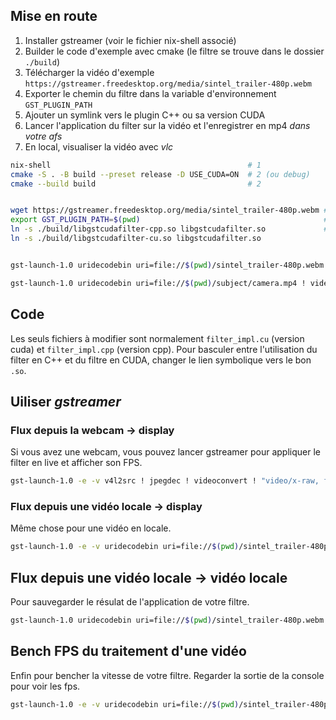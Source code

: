 

## Mise en route

1. Installer gstreamer (voir le fichier nix-shell associé)
2. Builder le code d'exemple avec cmake (le filtre se trouve dans le dossier ``./build``)
3. Télécharger la vidéo d'exemple ``https://gstreamer.freedesktop.org/media/sintel_trailer-480p.webm``
4. Exporter le chemin du filtre dans la variable d'environnement ``GST_PLUGIN_PATH``
5. Ajouter un symlink vers le plugin C++ ou sa version CUDA
6. Lancer l'application du filter sur la vidéo et l'enregistrer en mp4 *dans votre afs*
7. En local, visualiser la vidéo avec *vlc*


```sh
nix-shell                                            # 1
cmake -S . -B build --preset release -D USE_CUDA=ON  # 2 (ou debug)
cmake --build build                                  # 2


wget https://gstreamer.freedesktop.org/media/sintel_trailer-480p.webm # 3
export GST_PLUGIN_PATH=$(pwd)                                         # 4
ln -s ./build/libgstcudafilter-cpp.so libgstcudafilter.so             # 5
ln -s ./build/libgstcudafilter-cu.so libgstcudafilter.so 


gst-launch-1.0 uridecodebin uri=file://$(pwd)/sintel_trailer-480p.webm ! videoconvert ! "video/x-raw, format=(string)RGB" ! cudafilter ! videoconvert ! video/x-raw, format=I420 ! x264enc ! mp4mux ! filesink location=video.mp4 #5

gst-launch-1.0 uridecodebin uri=file://$(pwd)/subject/camera.mp4 ! videoconvert ! "video/x-raw, format=(string)RGB" ! cudafilter ! videoconvert ! video/x-raw, format=I420 ! x264enc ! mp4mux ! filesink location=video.mp4
```

## Code

Les seuls fichiers à modifier sont normalement ``filter_impl.cu`` (version cuda) et ``filter_impl.cpp`` (version cpp). Pour basculer entre l'utilisation du filter en C++ et du filtre en CUDA, changer le lien symbolique vers le bon ``.so``.


## Uiliser *gstreamer*

### Flux depuis la webcam -> display

Si vous avez une webcam, vous pouvez lancer gstreamer pour appliquer le filter en live et afficher son FPS.

```sh
gst-launch-1.0 -e -v v4l2src ! jpegdec ! videoconvert ! "video/x-raw, format=(string)RGB" ! cudafilter ! videoconvert ! fpsdisplaysink
```

### Flux depuis une vidéo locale -> display

Même chose pour une vidéo en locale.

```sh
gst-launch-1.0 -e -v uridecodebin uri=file://$(pwd)/sintel_trailer-480p.webm !  videoconvert ! "video/x-raw, format=(string)RGB" ! cudafilter ! videoconvert ! fpsdisplaysink
```

## Flux depuis une vidéo locale -> vidéo locale

Pour sauvegarder le résulat de l'application de votre filtre.

```sh
gst-launch-1.0 uridecodebin uri=file://$(pwd)/sintel_trailer-480p.webm ! videoconvert ! "video/x-raw, format=(string)RGB" ! cudafilter ! videoconvert ! video/x-raw, format=I420 ! x264enc ! mp4mux ! filesink location=video.mp4
```


## Bench FPS du traitement d'une vidéo

Enfin pour bencher la vitesse de votre filtre. Regarder la sortie de la console pour voir les fps. 

```sh
gst-launch-1.0 -e -v uridecodebin uri=file://$(pwd)/sintel_trailer-480p.webm !  videoconvert ! "video/x-raw, format=(string)RGB" ! cudafilter ! videoconvert ! fpsdisplaysink video-sink=fakesink sync=false
```